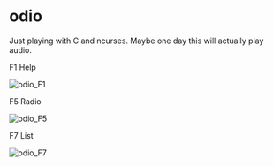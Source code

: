 # odio

Just playing with C and ncurses.
Maybe one day this will actually play audio.


F1 Help 

![odio_F1](https://user-images.githubusercontent.com/524195/182824870-0b58c31e-8873-4457-bbb4-1a0abe34e6da.png)

F5 Radio

![odio_F5](https://user-images.githubusercontent.com/524195/182825062-c81791d8-2498-4fc0-b943-e14b5ab11c92.png)

F7 List

![odio_F7](https://user-images.githubusercontent.com/524195/182824889-f6a72fdb-5056-4ada-b04d-42eb3732886d.png)
